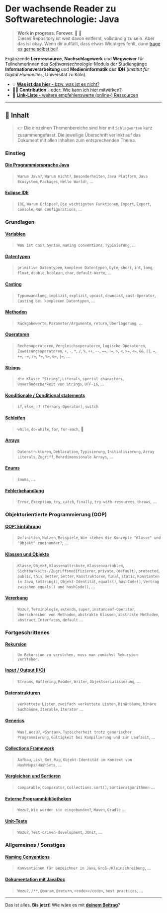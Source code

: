 # Der wachsende Reader zu Softwaretechnologie: Java


> **Work in progress. Forever.** :construction: :snail:  
> Dieses Repository ist weit davon entfernt, vollständig zu sein. Aber das ist okay. Wenn dir auffällt, dass etwas Wichtiges fehlt, dann [trage es gerne selbst bei](/Mitwirken.md)!


Ergänzende **Lernressource**, **Nachschlagewerk** und **Wegweiser** für TeilnehmerInnen des _Softwaretechnologie_-Moduls der Studiengänge **Informationsverarbeitung** und **Medieninformatik** des **IDH** (_Institut für Digital Humanities_, Universität zu Köln).


-   :bulb: [**Was ist das hier** - bzw. was ist es nicht?](/Was-Ist-Das.md)
-   :woman_technologist: [**Contribution** - oder: Wie kann ich hier mitwirken?](/Mitwirken.md)
-   :link: [**Link-Liste** - weitere empfehlenswerte (online-) Ressourcen](/Link-Liste.md)

-----------------------


## :book: Inhalt

> :point_right: Die einzelnen Themenbereiche sind hier mit `Schlagworten` kurz zusammengefasst. Die jeweilige Überschrift verlinkt auf das Dokument mit allen Inhalten zum entsprechenden Thema.


### Einstieg

#### [Die Programmiersprache Java](/documents/Die-Programmiersprache-Java.md)
> `Warum Java?`, `Warum nicht?`, `Besonderheiten`, `Java Platform`, `Java Ecosystem`, `Packages`, `Hello World!`, ...

#### [Eclipse IDE](/documents/Eclipse-IDE.md)
> `IDE`, `Warum Eclipse?`, `Die wichtigsten Funktionen`, `Import`, `Export`, `Console`, `Run configurations`, ...


### Grundlagen

#### [Variablen](/documents/Variablen.md)
> `Was ist das?`, `Syntax`, `naming conventions`, `Typisierung`, ...

#### [Datentypen](/documents/Datentypen.md)
> `primitive Datentypen`, `komplexe Datentypen`, `byte`, `short`, `int`, `long`, `float`, `double`, `boolean`, `char`, `default-Werte`, ...

#### [Casting](/documents/Casting.md)
> `Typumwandlung`, `implizit`, `explizit`, `upcast`, `downcast`, `cast-Operator`, `Casting bei komplexen Datentypen`, ...

#### [Methoden](/documents/Methoden.md)
> `Rückgabewerte`, `Parameter/Argumente`, `return`, `Überlagerung`, ...

#### [Operatoren](/documents/Operatoren.md)
> `Rechenoperatoren`, `Vergleichsoperatoren`, `logische Operatoren`, `Zuweisungsoperatoren`, `+`, `-`, `*`, `/`, `%`, `++`, `--`, `==`, `!=`, `>`, `<`, `>=`, `<=`, `&&`, `||`, `=`, `+=`, `-=`, `/=`, `*=`, `%=`, `&=`, `|=`, ...

#### [Strings](/documents/Strings.md)
> `die Klasse "String"`, `Literals`, `special characters`, `Unveränderbarkeit von Strings`, `UTF-16`, ...

#### [Konditionale / Conditional statements](/documents/Conditionals.md)
> `if`, `else`, `:? (Ternary-Operator)`, `switch`

#### [Schleifen](/documents/Arrays.md)
> `while`, `do-while`, `for`, `for-each`, :ribbon:

#### [Arrays](/documents/Arrays.md)
> `Datenstrukturen`, `Deklaration`, `Typisierung`, `Initialisierung`, `Array Literals`, `Zugriff`, `Mehrdimensionale Arrays`, ...


#### [Enums](/documents/Enums.md)
> `Enums`, ...

#### [Fehlerbehandlung](/documents/Fehlerbehandlung.md)
> `Error`, `Exception`, `try`, `catch`, `finally`, `try-with-resources`, `throws`, ...


### Objektorientierte Programmierung (OOP)

#### [OOP: Einführung](/documents/OOP-Einführung.md)
> `Definition`, `Nutzen`, `Beispiele`, `Wie stehen die Konzepte "Klasse" und "Objekt" zueinander?`, ...

#### [Klassen und Objekte](/documents/Klassen-und-Objekte.md)
> `Klasse`, `Objekt`, `Klassenattribute`, `Klassenvariablen`, `Sichtbarkeits-/Zugriffsmodifizierer`, `private`, `(default)`, `protected`, `public`, `this`, `Getter`, `Setter`, `Konstruktoren`, `final`, `static`, `Konstanten in Java`, `toString()`, `Objekt-Identität`, `equals()`, `hashCode()`, `Vertrag zwischen equals() und hashCode()`, ...

#### [Vererbung](/documents/Vererbung.md)
> `Wozu?`, `Terminologie`, `extends`, `super`, `instanceof-Operator`, `Überschreiben von Methoden`, `abstrakte Klassen`, `abstrakte Methoden`, `abstract`, `Interfaces`, `default` ...


### Fortgeschrittenes

#### [Rekursion](/documents/Rekursion.md)
> `Um Rekursion zu verstehen, muss man zunächst Rekursion verstehen.`

#### [Input / Output (I/O)](/documents/IO.md)
> `Streams`, `Buffering`, `Reader`, `Writer`, `Objektserialisierung`, ...

#### [Datenstrukturen](/documents/Datenstrukturen.md)
> `verkettete Listen`, `zweifach verkettete Listen`, `Binärbäume`, `binäre Suchbäume`, `Iterable`, `Iterator` ...

#### [Generics](/documents/Generics.md)
> `Was?`, `Wozu?`, `<Syntax>`, `Typsicherheit trotz generischer Programmierung`, `Gültigkeit bei Kompilierung und zur Laufzeit`, ...

#### [Collections Framework](/documents/Collections-Framework.md)
> `Aufbau`, `List`, `Set`, `Map`, `Objekt-Identität im Kontext von HashMaps/HashSets`, ...

#### [Vergleichen und Sortieren](/documents/Vergleichen-Sortieren.md)
> `Comparable`, `Comparator`, `Collections.sort()`, `Sortieralgorithmen` ...

#### [Externe Programmbibliotheken](/documents/Programmbibliotheken.md)
> `Wozu?`, `Wie werden sie eingebunden?`, `Maven`, `Gradle` ...

#### [Unit-Tests](/documents/Unit-Tests.md)
> `Wozu?`, `Test-driven-development`, `JUnit`, ...


### Allgemeines / Sonstiges

#### [Naming Conventions](/documents/Naming-Conventions.md)
> `Konventionen für Bezeichner in Java`, `Groß-/Kleinschreibung`, ...

#### [Dokumentation mit JavaDoc](/documents/JavaDoc.md)
> `Wozu?`, `/**`, `@param`, `@return`, `<code></code>`, `best practices`, ...


-----------------------
Das ist alles. **Bis jetzt!** Wie wäre es mit [**deinem Beitrag**](/Mitwirken.md)?